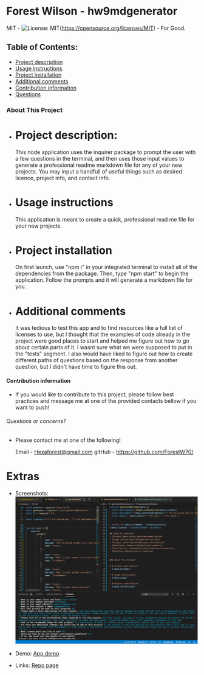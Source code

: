 # Forest Wilson - hw9mdgenerator
MIT - ![License: MIT](https://img.shields.io/badge/License-MIT-yellow.svg)(https://opensource.org/licenses/MIT) - For Good.

## Table of Contents:
- [Project description](#project-description)
- [Usage instructions](#usage-instructions)
- [Project installation](#project-installation)
- [Additional comments](#additional-comments)
- [Contribution information](#contribution-information)
- [Questions](#questions-or-concerns)


### About This Project

* # Project description:
  This node application uses the inquirer package to prompt the user with a few questions in the terminal, and then uses those input values to generate a professional readme markdown file for any of your new projects. You may input a handfull of useful things such as desired licence,  project info, and contact info.

* # Usage instructions
  This application is meant to create a quick, professional read me file for your new projects.

* # Project installation
  On first launch, use "npm i" in your integrated terminal to install all of the dependencies from the package. Then, type "npm start" to begin the application. Follow the prompts and it will generate a markdown file for you.
     
* # Additional comments
  It was tedious to test this app and to find resources like a full list of licenses to use, but I thought that the examples of code already in the project were good places to start and helped me figure out how to go about certain parts of it. I wasnt sure what we were supposed to put in the "tests" segment. I also would have liked to figure out how to create different paths of questions based on the response from another question, but I didn't have time to figure this out.


#### Contribution information 

- If you would like to contribute to this project, please follow best practices and message me at one of the provided contacts bellow if you want to push!

###### Questions or concerns? 
* Please contact me at one of the following!

  Email - Hexaforest@gmail.com
  gitHub - https://github.com/ForestW70/




# Extras
* Screenshots:
  ![program pic](./assets/program-example.png)

* Demo:
  [App demo](https://youtu.be/SuuVYTpCeO4)

* Links:
  [Repo page](https://github.com/ForestW70/hw9nodereadmegenerator)
